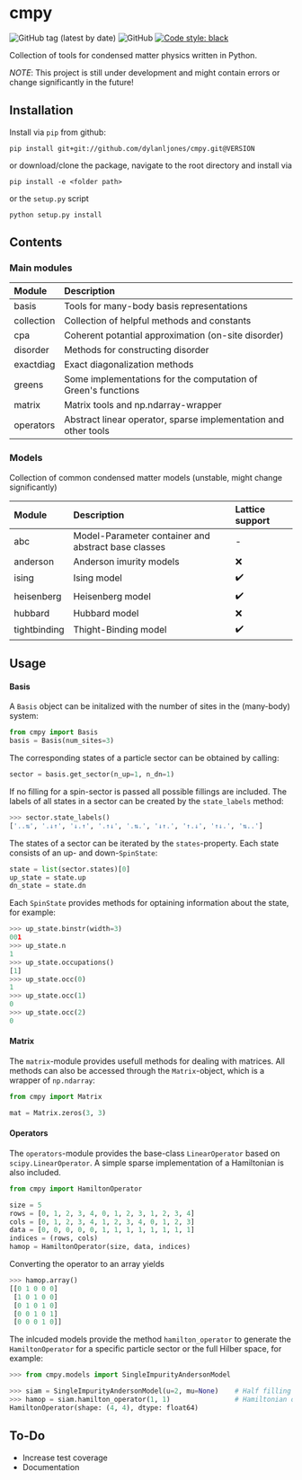 # cmpy

![GitHub tag (latest by date)](https://img.shields.io/github/v/tag/dylanljones/cmpy)
![GitHub](https://img.shields.io/github/license/dylanljones/cmpy)
[![Code style: black](https://img.shields.io/badge/code%20style-black-000000.svg)](https://github.com/psf/black)

Collection of tools for condensed matter physics written in Python.

*NOTE*: This project is still under development and might contain errors or change significantly in the future!


## Installation

Install via `pip` from github:
```commandline
pip install git+git://github.com/dylanljones/cmpy.git@VERSION
```

or download/clone the package, navigate to the root directory and install via
````commandline
pip install -e <folder path>
````
or the `setup.py` script
````commandline
python setup.py install
````

## Contents


### Main modules

| Module | Description  |
|:-------|:-----|
| basis | Tools for many-body basis representations  |
| collection | Collection of helpful methods and constants |
| cpa | Coherent potantial approximation (on-site disorder) |
| disorder | Methods for constructing disorder | 
| exactdiag | Exact diagonalization methods |
| greens | Some implementations for the computation of Green's functions |
| matrix | Matrix tools and np.ndarray-wrapper  |
| operators | Abstract linear operator, sparse implementation and other tools |


### Models

Collection of common condensed matter models (unstable, might change significantly)

| Module | Description | Lattice support |
|:-------|:-----|:-------|
| abc | Model-Parameter container and abstract base classes  |  - |
| anderson | Anderson imurity models | :x: |
| ising | Ising model | :heavy_check_mark: |
| heisenberg | Heisenberg model | :heavy_check_mark: |
| hubbard | Hubbard model | :x: |
| tightbinding | Thight-Binding model | :heavy_check_mark: |


## Usage

#### Basis

A ``Basis`` object can be initalized with the number of sites in the (many-body) system:

````python
from cmpy import Basis
basis = Basis(num_sites=3)
````

The corresponding states of a particle sector can be obtained by calling:
````python
sector = basis.get_sector(n_up=1, n_dn=1)
````
If no filling for a spin-sector is passed all possible fillings are included.
The labels of all states in a sector can be created by the ``state_labels`` method:
````python
>>> sector.state_labels()
['..⇅', '.↓↑', '↓.↑', '.↑↓', '.⇅.', '↓↑.', '↑.↓', '↑↓.', '⇅..']
````
The states of a sector can be iterated by the ``states``-property.
Each state consists of an up- and down-``SpinState``:
````python
state = list(sector.states)[0]
up_state = state.up
dn_state = state.dn
````
Each ``SpinState`` provides methods for optaining information about the state, for example:
`````python
>>> up_state.binstr(width=3)
001
>>> up_state.n
1
>>> up_state.occupations()
[1]
>>> up_state.occ(0)
1
>>> up_state.occ(1)
0
>>> up_state.occ(2)
0
`````


#### Matrix

The ``matrix``-module provides usefull methods for dealing with matrices.
All methods can also be accessed through the ``Matrix``-object, which is a wrapper of
``np.ndarray``:

````python
from cmpy import Matrix

mat = Matrix.zeros(3, 3)
````

#### Operators

The ``operators``-module provides the base-class ``LinearOperator`` based on ``scipy.LinearOperator``.
A simple sparse implementation of a Hamiltonian is also included.
````python
from cmpy import HamiltonOperator

size = 5
rows = [0, 1, 2, 3, 4, 0, 1, 2, 3, 1, 2, 3, 4]
cols = [0, 1, 2, 3, 4, 1, 2, 3, 4, 0, 1, 2, 3]
data = [0, 0, 0, 0, 0, 1, 1, 1, 1, 1, 1, 1, 1]
indices = (rows, cols)
hamop = HamiltonOperator(size, data, indices)
````
Converting the operator to an array yields
````python
>>> hamop.array()
[[0 1 0 0 0]
 [1 0 1 0 0]
 [0 1 0 1 0]
 [0 0 1 0 1]
 [0 0 0 1 0]]
````

The inlcuded models provide the method `hamilton_operator` to generate the 
`HamiltonOperator` for a specific particle sector or the full Hilber space, for example:
```python
>>> from cmpy.models import SingleImpurityAndersonModel

>>> siam = SingleImpurityAndersonModel(u=2, mu=None)    # Half filling
>>> hamop = siam.hamilton_operator(1, 1)                # Hamiltonian of sector 1, 1
HamiltonOperator(shape: (4, 4), dtype: float64)
```


## To-Do

- Increase test coverage
- Documentation